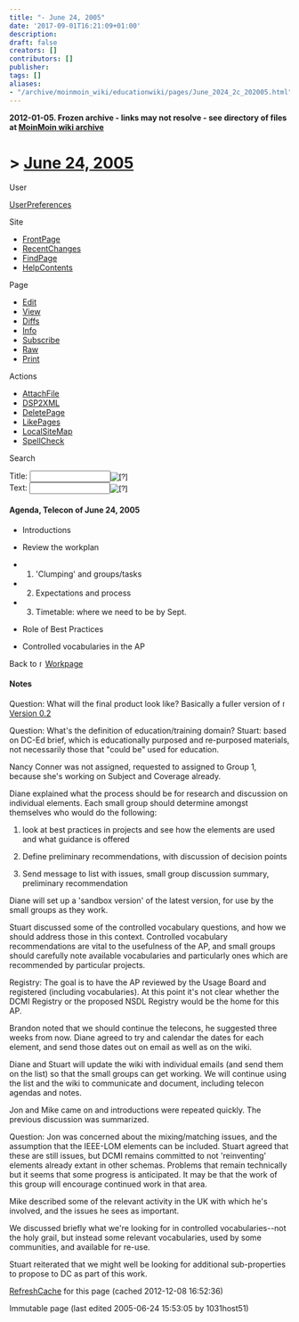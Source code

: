 ```yaml
---
title: "- June 24, 2005"
date: '2017-09-01T16:21:09+01:00'
description: 
draft: false
creators: []
contributors: []
publisher: 
tags: []
aliases:
- "/archive/moinmoin_wiki/educationwiki/pages/June_2024_2c_202005.html"
---
```


**2012-01-05. Frozen archive - links may not resolve - see directory of files at [MoinMoin wiki archive](/moinmoin-wiki-archive/)**

# > [June 24, 2005](http://dublincore.org/educationwiki/June_2024_2c_202005?action=fullsearch&value=June+24%2C+2005&literal=1&case=1&context=40 "Click here to do a full-text search for this title")

User

 [UserPreferences](http://dublincore.org/educationwiki/UserPreferences)
  

Site

- [FrontPage](http://dublincore.org/educationwiki/FrontPage)
- [RecentChanges](http://dublincore.org/educationwiki/RecentChanges)
- [FindPage](http://dublincore.org/educationwiki/FindPage)
- [HelpContents](http://dublincore.org/educationwiki/HelpContents)

Page

- [Edit](http://dublincore.org/educationwiki/June_2024_2c_202005?action=edit "Edit")
- [View](http://dublincore.org/educationwiki/June_2024_2c_202005 "View")
- [Diffs](http://dublincore.org/educationwiki/June_2024_2c_202005?action=diff "Diffs")
- [Info](http://dublincore.org/educationwiki/June_2024_2c_202005?action=info "Info")
- [Subscribe](http://dublincore.org/educationwiki/June_2024_2c_202005?action=subscribe "Subscribe")
- [Raw](http://dublincore.org/educationwiki/June_2024_2c_202005?action=raw "Raw")
- [Print](http://dublincore.org/educationwiki/June_2024_2c_202005?action=print "Print")

Actions

- [AttachFile](http://dublincore.org/educationwiki/June_2024_2c_202005?action=AttachFile)
- [DSP2XML](http://dublincore.org/educationwiki/June_2024_2c_202005?action=DSP2XML)
- [DeletePage](http://dublincore.org/educationwiki/June_2024_2c_202005?action=DeletePage)
- [LikePages](http://dublincore.org/educationwiki/June_2024_2c_202005?action=LikePages)
- [LocalSiteMap](http://dublincore.org/educationwiki/June_2024_2c_202005?action=LocalSiteMap)
- [SpellCheck](http://dublincore.org/educationwiki/June_2024_2c_202005?action=SpellCheck)

Search

<form method="POST" action="/educationwiki/June_2024_2c_202005">
<p>
<input name="action" value="inlinesearch" type="hidden">
<input name="context" value="40" type="hidden">
Title: <input name="text_title" size="15" maxlength="50" type="text"><input src="June_2024_2c_202005_files/moin-search.png" name="button_title" alt="[?]" type="image"><br>Text: <input name="text_full" size="15" maxlength="50" type="text"><input src="June_2024_2c_202005_files/moin-search.png" name="button_full" alt="[?]" type="image">
</p>
</form>

#### Agenda, Telecon of June 24, 2005

- Introductions

- Review the workplan

- 1. 'Clumping' and groups/tasks

- 2. Expectations and process

- 3. Timetable: where we need to be by Sept.

- Role of Best Practices

- Controlled vocabularies in the AP

Back to [<img src="June_2024_2c_202005_files/moin-www.png" alt="[WWW]" height="11" width="11">Workpage](http://dublincore.org/educationwiki/Drafting_20Committee_20Workpage)

#### Notes

Question: What will the final product look like? Basically a fuller version of [<img src="June_2024_2c_202005_files/moin-www.png" alt="[WWW]" height="11" width="11">Version 0.2](http://www.ischool.washington.edu/sasutton/dcmi/ed/04-05/DC-Education_AP_06-20-05.html)

Question: What's the definition of education/training domain? Stuart: based on DC-Ed brief, which is educationally purposed and re-purposed materials, not necessarily those that "could be" used for education.

Nancy Conner was not assigned, requested to assigned to Group 1, because she's working on Subject and Coverage already.

Diane explained what the process should be for research and discussion on individual elements. Each small group should determine amongst themselves who would do the following:

1. look at best practices in projects and see how the elements are used and what guidance is offered

2. Define preliminary recommendations, with discussion of decision points

3. Send message to list with issues, small group discussion summary, preliminary recommendation

Diane will set up a 'sandbox version' of the latest version, for use by the small groups as they work.

Stuart discussed some of the controlled vocabulary questions, and how we should address those in this context. Controlled vocabulary recommendations are vital to the usefulness of the AP, and small groups should carefully note available vocabularies and particularly ones which are recommended by particular projects.

Registry: The goal is to have the AP reviewed by the Usage Board and registered (including vocabularies). At this point it's not clear whether the DCMI Registry or the proposed NSDL Registry would be the home for this AP.

Brandon noted that we should continue the telecons, he suggested three weeks from now. Diane agreed to try and calendar the dates for each element, and send those dates out on email as well as on the wiki.

Diane and Stuart will update the wiki with individual emails (and send them on the list) so that the small groups can get working. We will continue using the list and the wiki to communicate and document, including telecon agendas and notes.

Jon and Mike came on and introductions were repeated quickly. The previous discussion was summarized.

Question: Jon was concerned about the mixing/matching issues, and the assumption that the IEEE-LOM elements can be included. Stuart agreed that these are still issues, but DCMI remains committed to not 'reinventing' elements already extant in other schemas. Problems that remain technically but it seems that some progress is anticipated. It may be that the work of this group will encourage continued work in that area.

Mike described some of the relevant activity in the UK with which he's involved, and the issues he sees as important.

We discussed briefly what we're looking for in controlled vocabularies--not the holy grail, but instead some relevant vocabularies, used by some communities, and available for re-use.

Stuart reiterated that we might well be looking for additional sub-properties to propose to DC as part of this work.

 [RefreshCache](http://dublincore.org/educationwiki/June_2024_2c_202005?action=refresh&arena=Page.py&key=June_2024_2c_202005.text_html) for this page (cached 2012-12-08 16:52:36)  

Immutable page (last edited 2005-06-24 15:53:05 by 1031host51)


